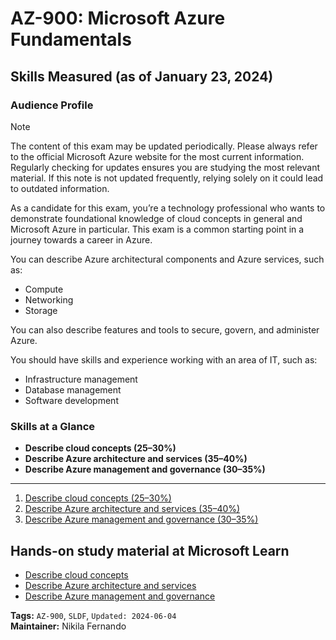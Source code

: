 # AZ-900: Microsoft Azure Fundamentals

## Skills Measured (as of January 23, 2024)

### Audience Profile

> [!NOTE]  
> The content of this exam may be updated periodically. Please always refer to the official Microsoft Azure website for the most current information. Regularly checking for updates ensures you are studying the most relevant material. If this note is not updated frequently, relying solely on it could lead to outdated information.


As a candidate for this exam, you’re a technology professional who wants to demonstrate foundational knowledge of cloud concepts in general and Microsoft Azure in particular. This exam is a common starting point in a journey towards a career in Azure.

You can describe Azure architectural components and Azure services, such as:
- Compute
- Networking
- Storage

You can also describe features and tools to secure, govern, and administer Azure.

You should have skills and experience working with an area of IT, such as:
- Infrastructure management
- Database management
- Software development

### Skills at a Glance

- **Describe cloud concepts (25–30%)**
- **Describe Azure architecture and services (35–40%)**
- **Describe Azure management and governance (30–35%)**

---


1. [Describe cloud concepts (25–30%)](1-Describe%20cloud%20concepts%20(25–30%25).md)
2. [Describe Azure architecture and services (35–40%)](2-Describe%20Azure%20architecture%20and%20services%20(35–40%25).md)
3. [Describe Azure management and governance (30–35%)](3-Describe%20Azure%20management%20and%20governance%20(30–35%25).md)

## Hands-on study material at Microsoft Learn

* [Describe cloud concepts](https://learn.microsoft.com/en-us/training/paths/microsoft-azure-fundamentals-describe-cloud-concepts/)
* [Describe Azure architecture and services](https://learn.microsoft.com/en-us/training/paths/azure-fundamentals-describe-azure-architecture-services/)
* [Describe Azure management and governance](https://learn.microsoft.com/en-us/training/paths/describe-azure-management-governance/)


**Tags:** `AZ-900`, `SLDF`, `Updated: 2024-06-04`  
**Maintainer:** Nikila Fernando
